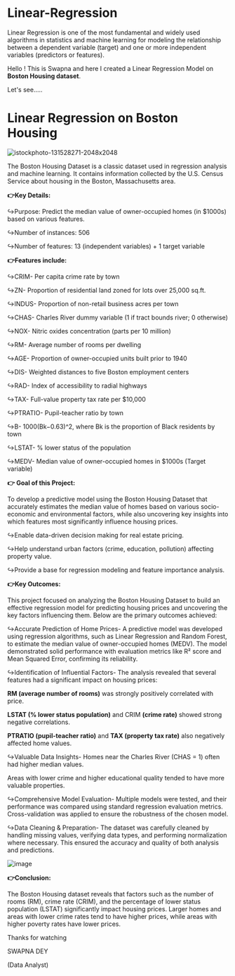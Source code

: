 # Linear-Regression

Linear Regression is one of the most fundamental and widely used algorithms in statistics and machine learning for modeling the relationship between a dependent variable (target) and one or more independent variables (predictors or features).

Hello ! This is Swapna and here I created a Linear Regression Model on **Boston Housing dataset**.

Let's see.....

# Linear Regression on Boston Housing 

![istockphoto-131528271-2048x2048](https://github.com/user-attachments/assets/02652ac8-4b25-4132-8037-943c9f864dfa)

The Boston Housing Dataset is a classic dataset used in regression analysis and machine learning. It contains information collected by the U.S. Census Service about housing in the Boston, Massachusetts area.



**👉Key Details:**

↪Purpose: Predict the median value of owner-occupied homes (in $1000s) based on various features.

↪Number of instances: 506

↪Number of features: 13 (independent variables) + 1 target variable


**👉Features include:**


↪CRIM-	Per capita crime rate by town

↪ZN-	Proportion of residential land zoned for lots over 25,000 sq.ft.

↪INDUS-	Proportion of non-retail business acres per town

↪CHAS-	Charles River dummy variable (1 if tract bounds river; 0 otherwise)

↪NOX-	Nitric oxides concentration (parts per 10 million)

↪RM-	Average number of rooms per dwelling

↪AGE-	Proportion of owner-occupied units built prior to 1940

↪DIS-	Weighted distances to five Boston employment centers

↪RAD-	Index of accessibility to radial highways

↪TAX-	Full-value property tax rate per $10,000

↪PTRATIO-	Pupil-teacher ratio by town

↪B-  1000(Bk−0.63)^2, where Bk is the proportion of Black residents by town	

↪LSTAT-	% lower status of the population

↪MEDV- 	Median value of owner-occupied homes in $1000s (Target variable)


**👉 Goal of this Project:**


To develop a predictive model using the Boston Housing Dataset that accurately estimates the median value of homes based on various socio-economic and environmental factors, while also uncovering key insights into which features most significantly influence housing prices.

↪Enable data-driven decision making for real estate pricing.

↪Help understand urban factors (crime, education, pollution) affecting property value.

↪Provide a base for regression modeling and feature importance analysis.


**👉Key Outcomes:**

This project focused on analyzing the Boston Housing Dataset to build an effective regression model for predicting housing prices and uncovering the key factors influencing them. Below are the primary outcomes achieved:

↪Accurate Prediction of Home Prices-  A predictive model was developed using regression algorithms, such as Linear Regression and Random Forest, to estimate the median value of owner-occupied homes (MEDV). The model demonstrated solid performance with evaluation metrics like R² score and Mean Squared Error, confirming its reliability.

↪Identification of Influential Factors-  The analysis revealed that several features had a significant impact on housing prices:

**RM (average number of rooms)** was strongly positively correlated with price.

**LSTAT (% lower status population)** and CRIM **(crime rate)** showed strong negative correlations.

**PTRATIO (pupil-teacher ratio)** and **TAX (property tax rate)** also negatively affected home values.

↪Valuable Data Insights-  Homes near the Charles River (CHAS = 1) often had higher median values.

Areas with lower crime and higher educational quality tended to have more valuable properties.

↪Comprehensive Model Evaluation-  Multiple models were tested, and their performance was compared using standard regression evaluation metrics. Cross-validation was applied to ensure the robustness of the chosen model.

↪Data Cleaning & Preparation-  The dataset was carefully cleaned by handling missing values, verifying data types, and performing normalization where necessary. This ensured the accuracy and quality of both analysis and predictions.



![image](https://github.com/user-attachments/assets/cf7d7a04-80a2-488d-8ee6-a517e66b986b)



**👉Conclusion:**


The Boston Housing dataset reveals that factors such as the number of rooms (RM), crime rate (CRIM), and the percentage of lower status population (LSTAT) significantly impact housing prices. Larger homes and areas with lower crime rates tend to have higher prices, while areas with higher poverty rates have lower prices.


Thanks for watching

SWAPNA DEY

(Data Analyst)




